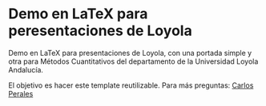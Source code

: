 # Demo en LaTeX para peresentaciones de Loyola
Demo en LaTeX para presentaciones de Loyola, con una portada simple y otra para Métodos Cuantitativos del departamento de la Universidad Loyola Andalucía.

El objetivo es hacer este template reutilizable. Para más preguntas: [Carlos Perales](https://github.com/cperales)
